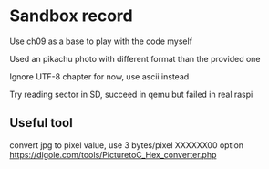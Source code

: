 Sandbox record
=========================

Use ch09 as a base to play with the code myself

Used an pikachu photo with different format than the provided one

Ignore UTF-8 chapter for now, use ascii instead

Try reading sector in SD, succeed in qemu but failed in real raspi



Useful tool
---

convert jpg to pixel value, use 3 bytes/pixel XXXXXX00 option
https://digole.com/tools/PicturetoC_Hex_converter.php